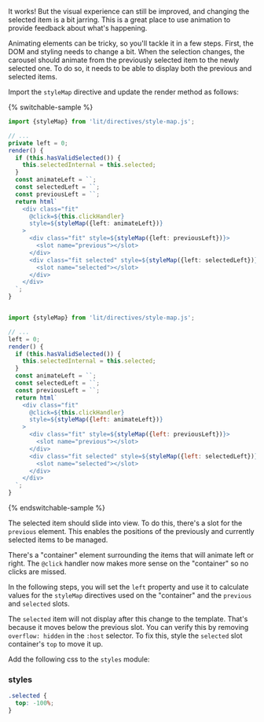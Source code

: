 It works! But the visual experience can still be improved, and changing the
selected item is a bit jarring. This is a great place to use animation to
provide feedback about what's happening.

Animating elements can be tricky, so you'll tackle it in a few steps.
First, the DOM and styling needs to change a bit. When the selection changes,
the carousel should animate from the previously selected item to the newly
selected one. To do so, it needs to be able to display both the previous and
selected items.

Import the `styleMap` directive and update the render method as follows:

{% switchable-sample %}

```ts
import {styleMap} from 'lit/directives/style-map.js';

// ...
private left = 0;
render() {
  if (this.hasValidSelected()) {
    this.selectedInternal = this.selected;
  }
  const animateLeft = ``;
  const selectedLeft = ``;
  const previousLeft = ``;
  return html`
    <div class="fit"
      @click=${this.clickHandler}
      style=${styleMap({left: animateLeft})}
    >
      <div class="fit" style=${styleMap({left: previousLeft})}>
        <slot name="previous"></slot>
      </div>
      <div class="fit selected" style=${styleMap({left: selectedLeft})}>
        <slot name="selected"></slot>
      </div>
    </div>
  `;
}
```

```js

import {styleMap} from 'lit/directives/style-map.js';

// ...
left = 0;
render() {
  if (this.hasValidSelected()) {
    this.selectedInternal = this.selected;
  }
  const animateLeft = ``;
  const selectedLeft = ``;
  const previousLeft = ``;
  return html`
    <div class="fit"
      @click=${this.clickHandler}
      style=${styleMap({left: animateLeft})}
    >
      <div class="fit" style=${styleMap({left: previousLeft})}>
        <slot name="previous"></slot>
      </div>
      <div class="fit selected" style=${styleMap({left: selectedLeft})}>
        <slot name="selected"></slot>
      </div>
    </div>
  `;
}
```

{% endswitchable-sample %}

The selected item should slide into view. To do this, there's a slot for the
`previous` element. This enables the positions of the previously and currently
selected items to be managed.

There's a "container" element surrounding the items that will animate left or
right. The `@click` handler now makes more sense on the "container" so no
clicks are missed.

In the following steps, you will set the `left` property and use it to
calculate values for the `styleMap` directives used on the "container" and
the `previous` and `selected` slots.

The `selected` item will not display after this change to the template.
That's because it moves below the previous slot. You can verify this by
removing `overflow: hidden` in the `:host` selector. To fix this,
style the `selected` slot container's `top` to move it up.

Add the following css to the `styles` module:

### styles
```css
.selected {
  top: -100%;
}
```
